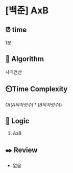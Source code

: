 # [백준] AxB

## ⏰  **time**

1분

## :pushpin: **Algorithm**

사칙연산

## ⏲️**Time Complexity**

$O((A의 자릿수)*(B의 자릿수))$

## :round_pushpin: **Logic**
1. AxB
   

## :black_nib: **Review**
- 없음
